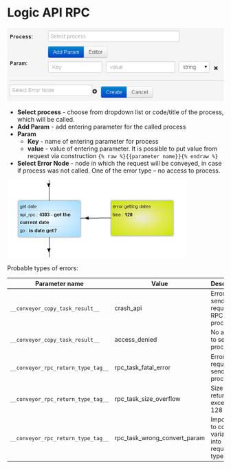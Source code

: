 # Logic API RPC

![semafor_api](../../img/create/rpc.png)

*   **Select process** - choose from dropdown list or code/title of the process, which will be called.
*   **Add Param** - add entering parameter for the called process
*   **Param**
    *   **Key** - name of entering parameter for process
    *   **value** - value of entering parameter. It is possible to put value from request via construction `{% raw %}{{parameter name}}{% endraw %}`
*   **Select Error Node** - node in which the request will be conveyed, in case if process was not called. One of the error type – no access to process.

![semafor_api](../../img/create/rpc_example.png)

Probable types of errors:

| Parameter name | Value | Description |
| -- | -- | -- |
| `__conveyor_copy_task_result__` | crash_api | Error of the sending the request in RPC process |
| `__conveyor_copy_task_result__` | access_denied | No access to selected process |
| `__conveyor_rpc_return_type_tag__` | rpc_task_fatal_error | Error of request sending in process |
| `__conveyor_rpc_return_type_tag__` | rpc_task_size_overflow | Size of return data exceeds 128 Kb |
| `__conveyor_rpc_return_type_tag__` | rpc_task_wrong_convert_param | Impossible to convert variables into required types |
